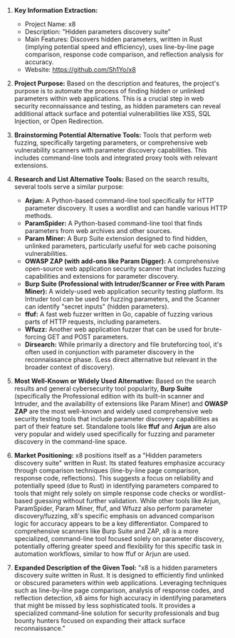 1.  **Key Information Extraction:**
    *   Project Name: x8
    *   Description: "Hidden parameters discovery suite"
    *   Main Features: Discovers hidden parameters, written in Rust (implying potential speed and efficiency), uses line-by-line page comparison, response code comparison, and reflection analysis for accuracy.
    *   Website: https://github.com/Sh1Yo/x8

2.  **Project Purpose:**
    Based on the description and features, the project's purpose is to automate the process of finding hidden or unlinked parameters within web applications. This is a crucial step in web security reconnaissance and testing, as hidden parameters can reveal additional attack surface and potential vulnerabilities like XSS, SQL Injection, or Open Redirection.

3.  **Brainstorming Potential Alternative Tools:**
    Tools that perform web fuzzing, specifically targeting parameters, or comprehensive web vulnerability scanners with parameter discovery capabilities. This includes command-line tools and integrated proxy tools with relevant extensions.

4.  **Research and List Alternative Tools:**
    Based on the search results, several tools serve a similar purpose:

    *   **Arjun:** A Python-based command-line tool specifically for HTTP parameter discovery. It uses a wordlist and can handle various HTTP methods.
    *   **ParamSpider:** A Python-based command-line tool that finds parameters from web archives and other sources.
    *   **Param Miner:** A Burp Suite extension designed to find hidden, unlinked parameters, particularly useful for web cache poisoning vulnerabilities.
    *   **OWASP ZAP (with add-ons like Param Digger):** A comprehensive open-source web application security scanner that includes fuzzing capabilities and extensions for parameter discovery.
    *   **Burp Suite (Professional with Intruder/Scanner or Free with Param Miner):** A widely-used web application security testing platform. Its Intruder tool can be used for fuzzing parameters, and the Scanner can identify "secret inputs" (hidden parameters).
    *   **ffuf:** A fast web fuzzer written in Go, capable of fuzzing various parts of HTTP requests, including parameters.
    *   **Wfuzz:** Another web application fuzzer that can be used for brute-forcing GET and POST parameters.
    *   **Dirsearch:** While primarily a directory and file bruteforcing tool, it's often used in conjunction with parameter discovery in the reconnaissance phase. (Less direct alternative but relevant in the broader context of discovery).

5.  **Most Well-Known or Widely Used Alternative:**
    Based on the search results and general cybersecurity tool popularity, **Burp Suite** (specifically the Professional edition with its built-in scanner and Intruder, and the availability of extensions like Param Miner) and **OWASP ZAP** are the most well-known and widely used comprehensive web security testing tools that include parameter discovery capabilities as part of their feature set. Standalone tools like **ffuf** and **Arjun** are also very popular and widely used specifically for fuzzing and parameter discovery in the command-line space.

6.  **Market Positioning:**
    x8 positions itself as a "Hidden parameters discovery suite" written in Rust. Its stated features emphasize accuracy through comparison techniques (line-by-line page comparison, response code, reflections). This suggests a focus on reliability and potentially speed (due to Rust) in identifying parameters compared to tools that might rely solely on simple response code checks or wordlist-based guessing without further validation. While other tools like Arjun, ParamSpider, Param Miner, ffuf, and Wfuzz also perform parameter discovery/fuzzing, x8's specific emphasis on advanced comparison logic for accuracy appears to be a key differentiator. Compared to comprehensive scanners like Burp Suite and ZAP, x8 is a more specialized, command-line tool focused solely on parameter discovery, potentially offering greater speed and flexibility for this specific task in automation workflows, similar to how ffuf or Arjun are used.

7.  **Expanded Description of the Given Tool:**
    "x8 is a hidden parameters discovery suite written in Rust. It is designed to efficiently find unlinked or obscured parameters within web applications. Leveraging techniques such as line-by-line page comparison, analysis of response codes, and reflection detection, x8 aims for high accuracy in identifying parameters that might be missed by less sophisticated tools. It provides a specialized command-line solution for security professionals and bug bounty hunters focused on expanding their attack surface reconnaissance."